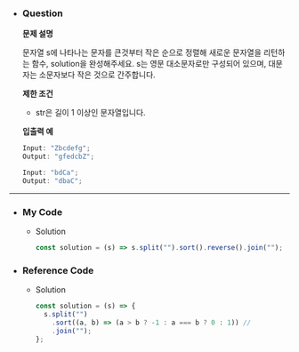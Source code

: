 - ### Question

  **문제 설명**

  문자열 s에 나타나는 문자를 큰것부터 작은 순으로 정렬해 새로운 문자열을 리턴하는 함수, solution을 완성해주세요.
  s는 영문 대소문자로만 구성되어 있으며, 대문자는 소문자보다 작은 것으로 간주합니다.

  **제한 조건**

  - str은 길이 1 이상인 문자열입니다.

  **입출력 예**

  ```jsx
  Input: "Zbcdefg";
  Output: "gfedcbZ";
  ```

  ```jsx
  Input: "bdCa";
  Output: "dbaC";
  ```

---

- ### My Code

  - Solution

    ```jsx
    const solution = (s) => s.split("").sort().reverse().join("");
    ```

- ### Reference Code

  - Solution

    ```jsx
    const solution = (s) => {
      s.split("")
        .sort((a, b) => (a > b ? -1 : a === b ? 0 : 1)) //
        .join("");
    };
    ```
